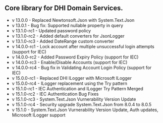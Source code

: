 ﻿## Core library for DHI Domain Services.

- v 13.0.0 - Replaced Newtonsoft.Json with System.Text.Json
- v 13.0.1 - Bug fix: Supported nullable property in query
- v 13.1.0-rc1 - Updated password policy
- v 13.1.0-rc2 - Added default converters for JsonLogger
- v 13.1.0-rc3 - Added DateRange custom converter
- v 14.0.0-rc1 - Lock account after multiple unsuccessful login attempts (support for IEC)
- v 14.0.0-rc2 - Added Password Expiry Policy (support for IEC)
- v 14.0.0-rc3 - Enable/Disable Accounts (support for IEC)
- v 14.0.0-rc4 - Bug fix in Validating Account Login Policy (support for IEC)
- v 15.0.0-rc1 - Replaced DHI ILogger with Microsoft ILogger
- v 15.0.0-rc4 - ILogger replacement using the Try pattern
- v 15.1.0-rc1 - IEC Authentication and ILogger Try Pattern Merged
- v 15.1.0-rc2 - IEC Authentication Bug Fixes
- v 15.1.0-rc3 - System.Text.Json Vurnerability Version Update
- v 15.1.0-rc4 - Security upgrade System.Text.Json from 8.0.4 to 8.0.5
- v 15.1.0 - System.Text.Json Vurnerability Version Update, Auth updates, Microsoft ILogger support